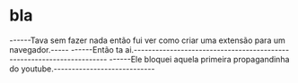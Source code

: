 # bla
------Tava sem fazer nada então fui ver como criar uma extensão para um navegador.-----
------Então ta ai.----------------------------------------------------------------------
------Ele bloquei aquela primeira propagandinha do youtube.----------------------------

